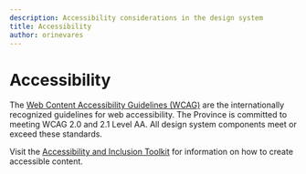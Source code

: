 ```yaml
---
description: Accessibility considerations in the design system
title: Accessibility
author: orinevares
---
```

# Accessibility

The [Web Content Accessibility Guidelines (WCAG)](https://www.w3.org/TR/WCAG20/) are the internationally recognized guidelines for web accessibility. The Province is committed to meeting WCAG 2.0 and 2.1 Level AA. All design system components meet or exceed these standards.

Visit the [Accessibility and Inclusion Toolkit](https://www2.gov.bc.ca/gov/content?id=5D5C4759BC7E494AB9E8EDB7AD3D3D78) 
for information on how to create accessible content.